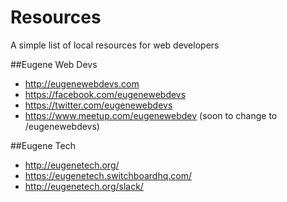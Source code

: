 # Resources
A simple list of local resources for web developers

##Eugene Web Devs
* http://eugenewebdevs.com
* https://facebook.com/eugenewebdevs
* https://twitter.com/eugenewebdevs
* https://www.meetup.com/eugenewebdev (soon to change to /eugenewebdevs)

##Eugene Tech
* http://eugenetech.org/
* https://eugenetech.switchboardhq.com/
* http://eugenetech.org/slack/
